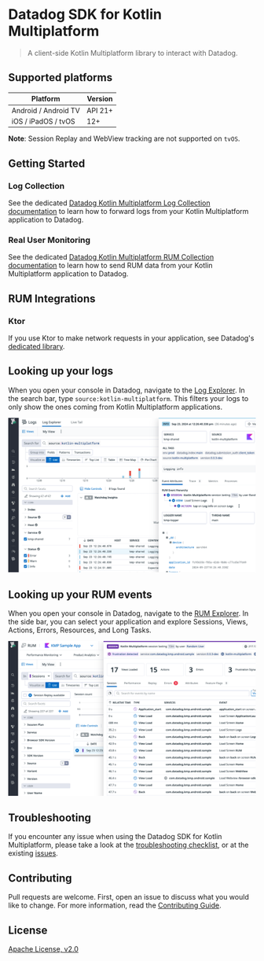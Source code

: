 # Datadog SDK for Kotlin Multiplatform

> A client-side Kotlin Multiplatform library to interact with Datadog.

## Supported platforms

| Platform             | Version |
|----------------------|---------|
| Android / Android TV | API 21+ |
| iOS / iPadOS / tvOS  | 12+     |

**Note**: Session Replay and WebView tracking are not supported on `tvOS`.

## Getting Started

### Log Collection

See the dedicated [Datadog Kotlin Multiplatform Log Collection documentation][1] to learn how to forward logs from your Kotlin Multiplatform application to Datadog.

### Real User Monitoring

See the dedicated [Datadog Kotlin Multiplatform RUM Collection documentation][2] to learn how to send RUM data from your Kotlin Multiplatform application to Datadog.

## RUM Integrations

### Ktor

If you use Ktor to make network requests in your application, see Datadog's [dedicated library](integrations/ktor/README.md).

## Looking up your logs

When you open your console in Datadog, navigate to the [Log Explorer][3]. In the search bar, type `source:kotlin-multiplatform`. This filters your logs to only show the ones coming from Kotlin Multiplatform applications.

![Datadog Mobile Logs](docs/images/screenshot_logs.png)

## Looking up your RUM events

When you open your console in Datadog, navigate to the [RUM Explorer][4]. In the side bar, you can select your application and explore Sessions, Views, Actions, Errors, Resources, and Long Tasks.

![Datadog Mobile Logs](docs/images/screenshot_rum.png)

## Troubleshooting

If you encounter any issue when using the Datadog SDK for Kotlin Multiplatform, please take a look at
the [troubleshooting checklist][5], or at
the existing [issues](https://github.com/DataDog/dd-sdk-kotlin-multiplatform/issues?q=is%3Aissue).

## Contributing

Pull requests are welcome. First, open an issue to discuss what you would like to change. For more information, read the [Contributing Guide](CONTRIBUTING.md).

## License

[Apache License, v2.0](LICENSE)

[1]: https://docs.datadoghq.com/logs/log_collection/kotlin-multiplatform/
[2]: https://docs.datadoghq.com/real_user_monitoring/kotlin-multiplatform/
[3]: https://app.datadoghq.com/logs
[4]: https://app.datadoghq.com/rum/explorer
[5]: https://docs.datadoghq.com/real_user_monitoring/mobile_and_tv_monitoring/troubleshooting/kotlin-multiplatform/
